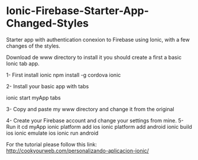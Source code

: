 # Ionic-Firebase-Starter-App-Changed-Styles
Starter app with authentication conexion to Firebase using Ionic, with a few changes of the styles.



Download de www directory to install it you should create a first a basic Ionic tab app.

1- First install ionic npm install -g cordova ionic

2- Install your basic app with tabs

ionic start myApp tabs 

3- Copy and paste my www directory and change it from the original

4- Create your Firebase account and change your settings from mine. 5- Run it cd myApp ionic platform add ios ionic platform add android ionic build ios ionic emulate ios ionic run android

For the tutorial please follow this link: http://cookyourweb.com/personalizando-aplicacion-ionic/

